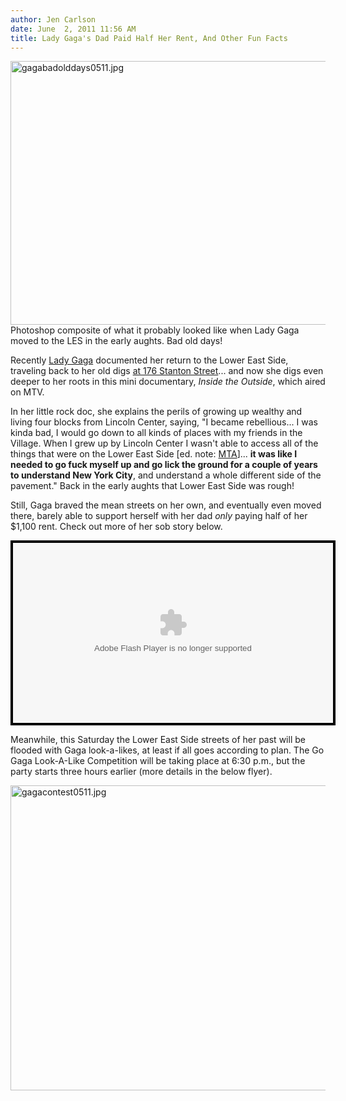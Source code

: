 ```yaml
---
author: Jen Carlson
date: June  2, 2011 11:56 AM
title: Lady Gaga's Dad Paid Half Her Rent, And Other Fun Facts
---
```


<p><span class="mt-enclosure mt-enclosure-image" style="display: inline;"> <img alt="gagabadolddays0511.jpg" src="https://web.archive.org/web/20110604020404im_/http://gothamist.com/attachments/arts_jen/gagabadolddays0511.jpg" width="640" height="422" class="image-none"> </span><br>
<span class="photo_caption">Photoshop composite of what it probably looked like when Lady Gaga moved to the LES in the early aughts. Bad old days!</span></p>

<p>Recently <a href="https://web.archive.org/web/20110604020404/http://gothamist.com/tags/ladygaga">Lady Gaga</a> documented her return to the Lower East Side, traveling back to her old digs <a href="https://web.archive.org/web/20110604020404/http://gothamist.com/2011/02/08/lady_gaga_5.php">at 176 Stanton Street</a>... and now she digs even deeper to her roots in this mini documentary, <em>Inside the Outside</em>, which aired on MTV. </p>

<p>In her little rock doc, she explains the perils of growing up wealthy and living four blocks from Lincoln Center, saying, &quot;I became rebellious... I was kinda bad, I would go down to all kinds of places with my friends in the Village. When I grew up by Lincoln Center I wasn&apos;t able to access all of the things that were on the Lower East Side [ed. note: <a href="https://web.archive.org/web/20110604020404/http://maps.google.com/maps?f=d&amp;source=s_d&amp;saddr=70+N+Broadway,+New+York,+NY+10023-7503+(Lincoln+Center)&amp;daddr=176+Stanton+St,+New+York,+NY+10002&amp;geocode=Fb8ibgIdMBeX-yFBwa77mjnajCmf4CH59VjCiTGGhEezRZHKeg%3BFThXbQId7BeX-ynXwJ_xgVnCiTEtwucwNu5oOw&amp;gl=us&amp;hl=en&amp;mra=ltm&amp;dirflg=r&amp;ttype=dep&amp;date=06%2F02%2F11&amp;time=11:34am&amp;noexp=0&amp;noal=0&amp;sort=def&amp;sll=40.743746,-73.979187&amp;sspn=0.088699,0.258694&amp;ie=UTF8&amp;ll=40.744136,-73.991032&amp;spn=0.088698,0.258694&amp;t=h&amp;z=13&amp;start=0">MTA</a>]... <strong>it was like I needed to go fuck myself up and go lick the ground for a couple of years to understand New York City</strong>, and understand a whole different side of the pavement.&quot; Back in the early aughts that Lower East Side was rough!</p>

<p>Still, Gaga braved the mean streets on her own, and eventually even moved there, barely able to support herself with her dad <em>only</em> paying half of her $1,100 rent. Check out more of her sob story below.</p>

<center><div style="background-color:#000000;width:520px;"><div style="padding:4px;"><embed src="https://web.archive.org/web/20110604020404oe_/http://media.mtvnservices.com/mgid:uma:video:mtv.com:657643/cp~id%3D1664719%26vid%3D657643%26uri%3Dmgid%3Auma%3Avideo%3Amtv.com%3A657643" width="512" height="288" type="application/x-shockwave-flash" allowfullscreen="true" allowscriptaccess="always" base="." flashvars=""></div></div></center>

<p>Meanwhile, this Saturday the Lower East Side streets of her past will be flooded with Gaga look-a-likes, at least if all goes according to plan. The Go Gaga Look-A-Like Competition will be taking place at 6:30 p.m., but the party starts three hours earlier (more details in the below flyer).</p>

<p><span class="mt-enclosure mt-enclosure-image" style="display: inline;"> <img alt="gagacontest0511.jpg" src="https://web.archive.org/web/20110604020404im_/http://gothamist.com/attachments/arts_jen/gagacontest0511.jpg" width="640" height="488" class="image-none"> </span></p>